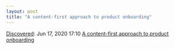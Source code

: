 ```yaml
---
layout: post
title: "A content-first approach to product onboarding"
---
```

[Discovered](http://rolandtanglao.com/2020/07/29/p1-blogthis-checkvist-list-links-to-blog/): Jun 17, 2020 17:10 [A content-first approach to product onboarding](https://www.intercom.com/blog/content-first-approach-to-onboarding/)
